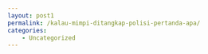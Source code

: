 ```yaml
---
layout: post1
permalink: /kalau-mimpi-ditangkap-polisi-pertanda-apa/
categories:
    - Uncategorized
---
```


